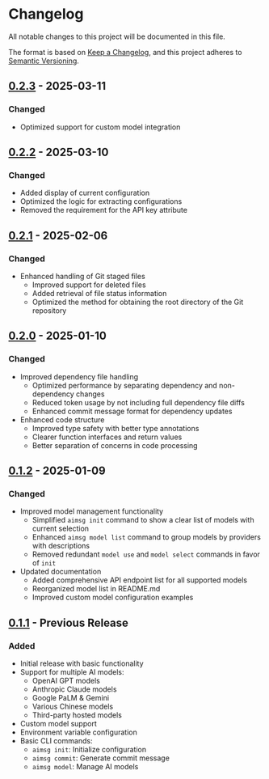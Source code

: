 # Changelog

All notable changes to this project will be documented in this file.

The format is based on [Keep a Changelog](https://keepachangelog.com/en/1.0.0/),
and this project adheres to [Semantic Versioning](https://semver.org/spec/v2.0.0.html).

## [0.2.3] - 2025-03-11

### Changed
- Optimized support for custom model integration

## [0.2.2] - 2025-03-10

### Changed
- Added display of current configuration
- Optimized the logic for extracting configurations
- Removed the requirement for the API key attribute

## [0.2.1] - 2025-02-06

### Changed
- Enhanced handling of Git staged files
  - Improved support for deleted files
  - Added retrieval of file status information
  - Optimized the method for obtaining the root directory of the Git repository

## [0.2.0] - 2025-01-10

### Changed
- Improved dependency file handling
  - Optimized performance by separating dependency and non-dependency changes
  - Reduced token usage by not including full dependency file diffs
  - Enhanced commit message format for dependency updates
- Enhanced code structure
  - Improved type safety with better type annotations
  - Clearer function interfaces and return values
  - Better separation of concerns in code processing

## [0.1.2] - 2025-01-09

### Changed
- Improved model management functionality
  - Simplified `aimsg init` command to show a clear list of models with current selection
  - Enhanced `aimsg model list` command to group models by providers with descriptions
  - Removed redundant `model use` and `model select` commands in favor of `init`
- Updated documentation
  - Added comprehensive API endpoint list for all supported models
  - Reorganized model list in README.md
  - Improved custom model configuration examples

## [0.1.1] - Previous Release

### Added
- Initial release with basic functionality
- Support for multiple AI models:
  - OpenAI GPT models
  - Anthropic Claude models
  - Google PaLM & Gemini
  - Various Chinese models
  - Third-party hosted models
- Custom model support
- Environment variable configuration
- Basic CLI commands:
  - `aimsg init`: Initialize configuration
  - `aimsg commit`: Generate commit message
  - `aimsg model`: Manage AI models

[0.2.3]: https://github.com/yurentle/aimsg/compare/v0.2.2...v0.2.3
[0.2.2]: https://github.com/yurentle/aimsg/compare/v0.2.1...v0.2.2
[0.2.1]: https://github.com/yurentle/aimsg/compare/v0.2.0...v0.2.1
[0.2.0]: https://github.com/yurentle/aimsg/compare/v0.1.2...v0.2.0
[0.1.2]: https://github.com/yurentle/aimsg/compare/v0.1.1...v0.1.2
[0.1.1]: https://github.com/yurentle/aimsg/releases/tag/v0.1.1
